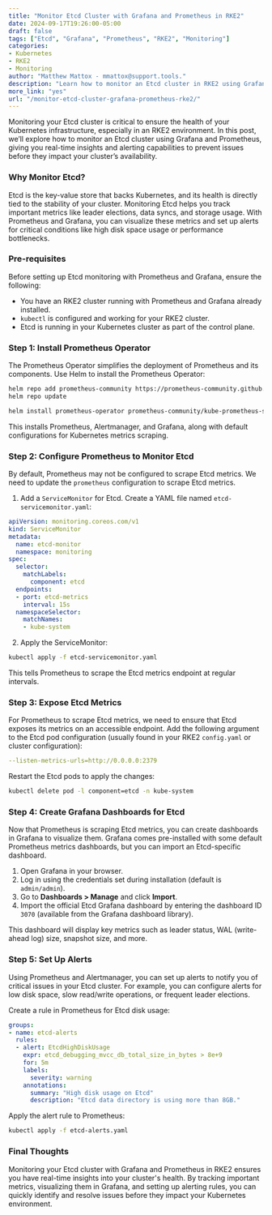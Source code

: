 ```yaml
---
title: "Monitor Etcd Cluster with Grafana and Prometheus in RKE2"  
date: 2024-09-17T19:26:00-05:00  
draft: false  
tags: ["Etcd", "Grafana", "Prometheus", "RKE2", "Monitoring"]  
categories:  
- Kubernetes  
- RKE2  
- Monitoring  
author: "Matthew Mattox - mmattox@support.tools."  
description: "Learn how to monitor an Etcd cluster in RKE2 using Grafana and Prometheus for real-time insights and alerting."  
more_link: "yes"  
url: "/monitor-etcd-cluster-grafana-prometheus-rke2/"  
---
```


Monitoring your Etcd cluster is critical to ensure the health of your Kubernetes infrastructure, especially in an RKE2 environment. In this post, we’ll explore how to monitor an Etcd cluster using Grafana and Prometheus, giving you real-time insights and alerting capabilities to prevent issues before they impact your cluster’s availability.

<!--more-->

### Why Monitor Etcd?

Etcd is the key-value store that backs Kubernetes, and its health is directly tied to the stability of your cluster. Monitoring Etcd helps you track important metrics like leader elections, data syncs, and storage usage. With Prometheus and Grafana, you can visualize these metrics and set up alerts for critical conditions like high disk space usage or performance bottlenecks.

### Pre-requisites

Before setting up Etcd monitoring with Prometheus and Grafana, ensure the following:

- You have an RKE2 cluster running with Prometheus and Grafana already installed.
- `kubectl` is configured and working for your RKE2 cluster.
- Etcd is running in your Kubernetes cluster as part of the control plane.

### Step 1: Install Prometheus Operator

The Prometheus Operator simplifies the deployment of Prometheus and its components. Use Helm to install the Prometheus Operator:

```bash
helm repo add prometheus-community https://prometheus-community.github.io/helm-charts
helm repo update

helm install prometheus-operator prometheus-community/kube-prometheus-stack
```

This installs Prometheus, Alertmanager, and Grafana, along with default configurations for Kubernetes metrics scraping.

### Step 2: Configure Prometheus to Monitor Etcd

By default, Prometheus may not be configured to scrape Etcd metrics. We need to update the `prometheus` configuration to scrape Etcd metrics.

1. Add a `ServiceMonitor` for Etcd. Create a YAML file named `etcd-servicemonitor.yaml`:

```yaml
apiVersion: monitoring.coreos.com/v1
kind: ServiceMonitor
metadata:
  name: etcd-monitor
  namespace: monitoring
spec:
  selector:
    matchLabels:
      component: etcd
  endpoints:
  - port: etcd-metrics
    interval: 15s
  namespaceSelector:
    matchNames:
    - kube-system
```

2. Apply the ServiceMonitor:

```bash
kubectl apply -f etcd-servicemonitor.yaml
```

This tells Prometheus to scrape the Etcd metrics endpoint at regular intervals.

### Step 3: Expose Etcd Metrics

For Prometheus to scrape Etcd metrics, we need to ensure that Etcd exposes its metrics on an accessible endpoint. Add the following argument to the Etcd pod configuration (usually found in your RKE2 `config.yaml` or cluster configuration):

```yaml
--listen-metrics-urls=http://0.0.0.0:2379
```

Restart the Etcd pods to apply the changes:

```bash
kubectl delete pod -l component=etcd -n kube-system
```

### Step 4: Create Grafana Dashboards for Etcd

Now that Prometheus is scraping Etcd metrics, you can create dashboards in Grafana to visualize them. Grafana comes pre-installed with some default Prometheus metrics dashboards, but you can import an Etcd-specific dashboard.

1. Open Grafana in your browser.
2. Log in using the credentials set during installation (default is `admin/admin`).
3. Go to **Dashboards > Manage** and click **Import**.
4. Import the official Etcd Grafana dashboard by entering the dashboard ID `3070` (available from the Grafana dashboard library).

This dashboard will display key metrics such as leader status, WAL (write-ahead log) size, snapshot size, and more.

### Step 5: Set Up Alerts

Using Prometheus and Alertmanager, you can set up alerts to notify you of critical issues in your Etcd cluster. For example, you can configure alerts for low disk space, slow read/write operations, or frequent leader elections.

Create a rule in Prometheus for Etcd disk usage:

```yaml
groups:
- name: etcd-alerts
  rules:
  - alert: EtcdHighDiskUsage
    expr: etcd_debugging_mvcc_db_total_size_in_bytes > 8e+9
    for: 5m
    labels:
      severity: warning
    annotations:
      summary: "High disk usage on Etcd"
      description: "Etcd data directory is using more than 8GB."
```

Apply the alert rule to Prometheus:

```bash
kubectl apply -f etcd-alerts.yaml
```

### Final Thoughts

Monitoring your Etcd cluster with Grafana and Prometheus in RKE2 ensures you have real-time insights into your cluster's health. By tracking important metrics, visualizing them in Grafana, and setting up alerting rules, you can quickly identify and resolve issues before they impact your Kubernetes environment.
